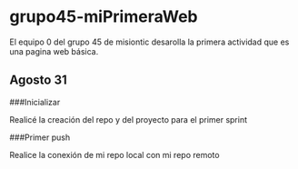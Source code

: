 # grupo45-miPrimeraWeb
El equipo 0 del grupo 45 de misiontic desarolla la primera actividad que es una pagina web básica.

## Agosto 31

###Inicializar

Realicé la creación del repo y del proyecto para el primer sprint

###Primer push

Realice la conexión de mi repo local con mi repo remoto
